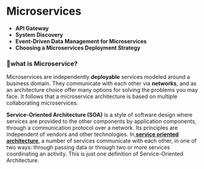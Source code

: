 # Microservices

- **API Gateway**
- **System Discovery**
- **Event-Driven Data Management for Microservices**
- **Choosing a Microservices Deployment Strategy**

### :red_circle:what is Microservice?
Microservices are independently **deployable** services modeled around a business
domain. They communicate with each other via **networks**, and as an architecture
choice offer many options for solving the problems you may face. It follows that a
microservice architecture is based on multiple collaborating microservices.

**Service-Oriented Architecture (SOA)** is a style of software design where services are provided to the other components by application components, through a communication protocol over a network. Its principles are independent of vendors and other technologies. In[ **service oriented architecture**](http://santexgroup.com/), a number of services communicate with each other, in one of two ways: through passing data or through two or more services coordinating an activity. This is just one definition of Service-Oriented Architecture.

